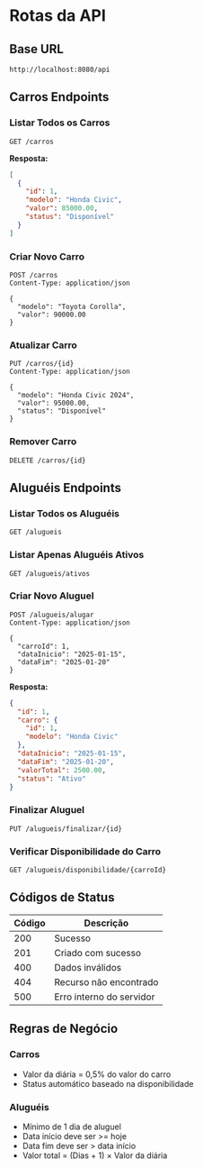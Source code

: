 # Rotas da API

## Base URL
```
http://localhost:8080/api
```

## Carros Endpoints

### Listar Todos os Carros
```http
GET /carros
```

**Resposta:**
```json
[
  {
    "id": 1,
    "modelo": "Honda Civic",
    "valor": 85000.00,
    "status": "Disponível"
  }
]
```

### Criar Novo Carro
```http
POST /carros
Content-Type: application/json

{
  "modelo": "Toyota Corolla",
  "valor": 90000.00
}
```

### Atualizar Carro
```http
PUT /carros/{id}
Content-Type: application/json

{
  "modelo": "Honda Civic 2024",
  "valor": 95000.00,
  "status": "Disponível"
}
```

### Remover Carro
```http
DELETE /carros/{id}
```

## Aluguéis Endpoints

### Listar Todos os Aluguéis
```http
GET /alugueis
```

### Listar Apenas Aluguéis Ativos
```http
GET /alugueis/ativos
```

### Criar Novo Aluguel
```http
POST /alugueis/alugar
Content-Type: application/json

{
  "carroId": 1,
  "dataInicio": "2025-01-15",
  "dataFim": "2025-01-20"
}
```

**Resposta:**
```json
{
  "id": 1,
  "carro": {
    "id": 1,
    "modelo": "Honda Civic"
  },
  "dataInicio": "2025-01-15",
  "dataFim": "2025-01-20",
  "valorTotal": 2500.00,
  "status": "Ativo"
}
```

### Finalizar Aluguel
```http
PUT /alugueis/finalizar/{id}
```

### Verificar Disponibilidade do Carro
```http
GET /alugueis/disponibilidade/{carroId}
```

## Códigos de Status

| Código | Descrição |
|--------|-----------|
| 200 | Sucesso |
| 201 | Criado com sucesso |
| 400 | Dados inválidos |
| 404 | Recurso não encontrado |
| 500 | Erro interno do servidor |

## Regras de Negócio

### Carros
- Valor da diária = 0,5% do valor do carro
- Status automático baseado na disponibilidade

### Aluguéis
- Mínimo de 1 dia de aluguel
- Data início deve ser >= hoje
- Data fim deve ser > data início
- Valor total = (Dias + 1) × Valor da diária